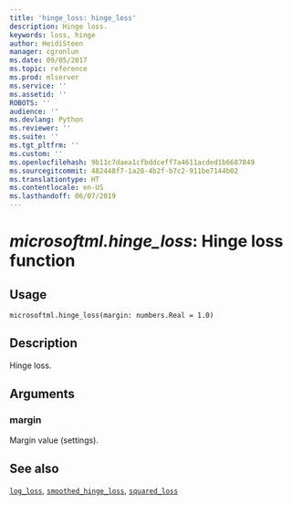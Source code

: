 ```yaml
---
title: 'hinge_loss: hinge_loss'
description: Hinge loss.
keywords: loss, hinge
author: HeidiSteen
manager: cgronlun
ms.date: 09/05/2017
ms.topic: reference
ms.prod: mlserver
ms.service: ''
ms.assetid: ''
ROBOTS: ''
audience: ''
ms.devlang: Python
ms.reviewer: ''
ms.suite: ''
ms.tgt_pltfrm: ''
ms.custom: ''
ms.openlocfilehash: 9b11c7daea1cfbddceff7a4611acded1b6687849
ms.sourcegitcommit: 482448f7-1a28-4b2f-b7c2-911be7144b02
ms.translationtype: HT
ms.contentlocale: en-US
ms.lasthandoff: 06/07/2019
---
```

# <a name="microsoftmlhingeloss-hinge-loss-function"></a>*microsoftml.hinge_loss*: Hinge loss function





## <a name="usage"></a>Usage



```
microsoftml.hinge_loss(margin: numbers.Real = 1.0)
```





## <a name="description"></a>Description

Hinge loss.


## <a name="arguments"></a>Arguments


### <a name="margin"></a>margin

Margin value (settings).


## <a name="see-also"></a>See also

[`log_loss`](log-loss.md), [`smoothed_hinge_loss`](smoothed-hinge-loss.md), [`squared_loss`](squared-loss.md)
